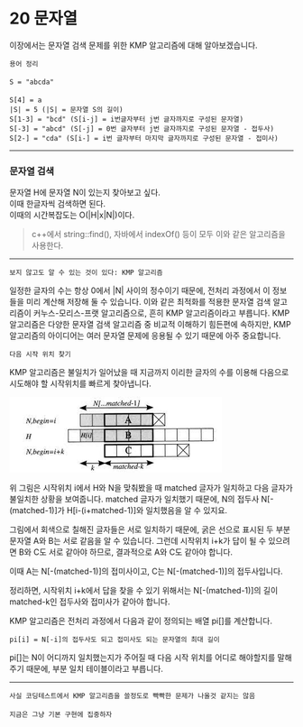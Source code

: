 # 20 문자열

이장에서는 문자열 검색 문제를 위한 KMP 알고리즘에 대해 알아보겠습니다.

    용어 정리

    S = "abcda"
    
    S[4] = a
    |S| = 5 (|S| = 문자열 S의 길이)
    S[1-3] = "bcd" (S[i-j] = i번글자부터 j번 글자까지로 구성된 문자열)
    S[-3] = "abcd" (S[-j] = 0번 글자부터 j번 글자까지로 구성된 문자열 - 접두사)
    S[2-] = "cda" (S[i-] = i번 글자부터 마지막 글자까지로 구성된 문자열 - 접미사)

---

### 문자열 검색

문자열 H에 문자열 N이 있는지 찾아보고 싶다.<br>
이때 한글자씩 검색하면 된다.<br>
이때의 시간복잡도는 O(|H|x|N|)이다.

> c++에서 string::find(), 자바에서 indexOf() 등이 모두 이와 같은 알고리즘을 사용한다.

---

`보지 않고도 알 수 있는 것이 있다: KMP 알고리즘`

일정한 글자의 수는 항상 0에서 |N| 사이의 정수이기 때문에, 전처리 과정에서 이 정보들을 미리 계산해 저장해 둘 수 있습니다. 이와 같은 최적화를 적용한 문자열 검색 알고리즘이 커누스-모리스-프랫 알고리즘으로, 흔히 KMP 알고리즘이라고 부릅니다. KMP 알고리즘은 다양한 문자열 검색 알고리즘 중 비교적 이해하기 힘든편에 속하지만, KMP 알고리즘의 아이디어는 여러 문자열 문제에 응용될 수 있기 때문에 아주 중요합니다.

`다음 시작 위치 찾기`

KMP 알고리즘은 불일치가 일어났을 때 지금까지 이리한 글자의 수를 이용해 다음으로 시도해야 할 시작위치를 빠르게 찾아냅니다.

![Alt text](download.jpg)

위 그림은 시작위치 i에서 H와 N을 맞춰봤을 때 matched 글자가 일치하고 다음 글자가 불일치한 상황을 보여줍니다. matched 글자가 일치했기 때문에, N의 접두사 N[-(matched-1)]가 H[i-(i+matched-1)]와 일치했음을 알 수 있지요.

그림에서 회색으로 칠해진 글자들은 서로 일치하기 때문에, 굵은 선으로 표시된 두 부분 문자열 A와 B는 서로 같음을 알 수 있습니다. 그런데 시작위치 i+k가 답이 될 수 있으려면 B와 C도 서로 같아야 하므로, 결과적으로 A와 C도 같아야 합니다.

이때 A는 N[-(matched-1)]의 접미사이고, C는 N[-(matched-1)]의 접두사입니다.

정리하면, 시작위치 i+k에서 답을 찾을 수 있기 위해서는 N[-(matched-1)]의 길이 matched-k인 접두사와 접미사가 같아야 합니다.

KMP 알고리즘은 전처리 과정에서 다음과 같이 정의되는 배열 pi[]를 계산합니다.

    pi[i] = N[-i]의 접두사도 되고 접미사도 되는 문자열의 최대 길이

pi[]는 N이 어디까지 일치했는지가 주어질 때 다음 시작 위치를 어디로 해야할지를 말해주기 때문에, 부분 일치 테이블이라고 부릅니다.

---

    사실 코딩테스트에서 KMP 알고리즘을 쓸정도로 빡빡한 문제가 나올것 같지는 않음

    지금은 그냥 기본 구현에 집중하자
